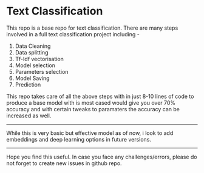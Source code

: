 # Text Classification
This repo is a base repo for text classification. There are many steps involved in a full text classification project including -
1) Data Cleaning
2) Data splitting
3) Tf-Idf vectorisation
4) Model selection
5) Parameters selection
6) Model Saving
7) Prediction

This repo takes care of all the above steps with in just 8-10 lines of code to produce a base model with is most cased would give you over 70% accuracy and with certain tweaks to paramaters the accuracy can be increased as well.

___________________________________________________________________________________________
While this is very basic but effective model as of now, i look to add embeddings and deep learning options in future versions.

___________________________________________________________________________________________
Hope you find this useful. In case you face any challenges/errors, please do not forget to create new issues in github repo. 

